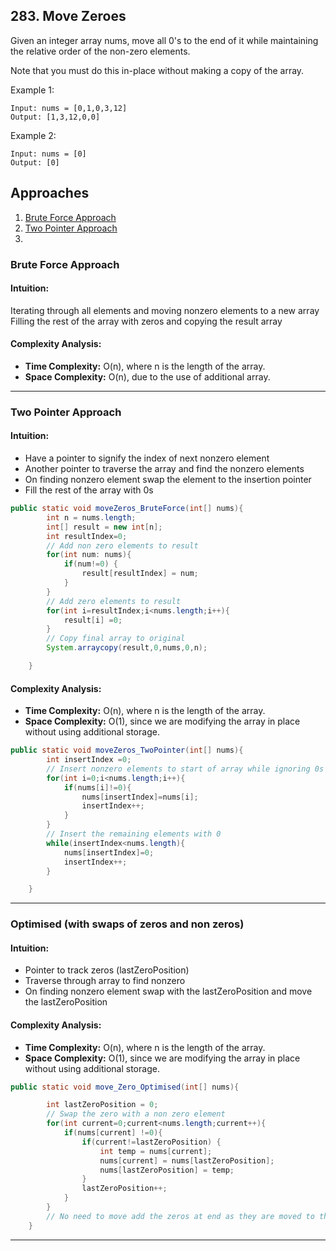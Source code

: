 ## 283. Move Zeroes

Given an integer array nums, move all 0's to the end of it while maintaining the relative order of the non-zero elements.

Note that you must do this in-place without making a copy of the array.

Example 1:
```
Input: nums = [0,1,0,3,12]
Output: [1,3,12,0,0]
```

Example 2:
```
Input: nums = [0]
Output: [0]
```

## Approaches
1. [Brute Force Approach](#brute-force-approach)
2. [Two Pointer Approach](#two-pointer-approach)
3. 
### Brute Force Approach
#### Intuition:
Iterating through all elements and moving nonzero elements to a new array 
Filling the rest of the array with zeros and copying the result array


#### Complexity Analysis:
- **Time Complexity:** O(n), where n is the length of the array.
- **Space Complexity:** O(n), due to the use of additional array.

-----

### Two Pointer Approach
#### Intuition:
- Have a pointer to signify the index of next nonzero element 
- Another pointer to traverse the array and find the nonzero elements 
- On finding nonzero element swap the element to the insertion pointer 
- Fill the rest of the array with 0s 
```java 
public static void moveZeros_BruteForce(int[] nums){
        int n = nums.length;
        int[] result = new int[n];
        int resultIndex=0;
        // Add non zero elements to result
        for(int num: nums){
            if(num!=0) {
                result[resultIndex] = num;
            }
        }
        // Add zero elements to result
        for(int i=resultIndex;i<nums.length;i++){
            result[i] =0;
        }
        // Copy final array to original
        System.arraycopy(result,0,nums,0,n);

    }
```

#### Complexity Analysis:
- **Time Complexity:** O(n), where n is the length of the array.
- **Space Complexity:** O(1), since we are modifying the array in place without using additional storage.
```java
public static void moveZeros_TwoPointer(int[] nums){
        int insertIndex =0;
        // Insert nonzero elements to start of array while ignoring 0s
        for(int i=0;i<nums.length;i++){
            if(nums[i]!=0){
                nums[insertIndex]=nums[i];
                insertIndex++;
            }
        }
        // Insert the remaining elements with 0
        while(insertIndex<nums.length){
            nums[insertIndex]=0;
            insertIndex++;
        }

    }
```
---

### Optimised (with swaps of zeros and non zeros)
#### Intuition:
- Pointer to track zeros (lastZeroPosition)
- Traverse through array to find nonzero
- On finding nonzero element swap with the lastZeroPosition and move the lastZeroPosition


#### Complexity Analysis:
- **Time Complexity:** O(n), where n is the length of the array.
- **Space Complexity:** O(1), since we are modifying the array in place without using additional storage.

```java
public static void move_Zero_Optimised(int[] nums){

        int lastZeroPosition = 0;
        // Swap the zero with a non zero element
        for(int current=0;current<nums.length;current++){
            if(nums[current] !=0){
                if(current!=lastZeroPosition) {
                    int temp = nums[current];
                    nums[current] = nums[lastZeroPosition];
                    nums[lastZeroPosition] = temp;
                }
                lastZeroPosition++;
            }
        }
        // No need to move add the zeros at end as they are moved to the end with the swaps
    }
```
---




